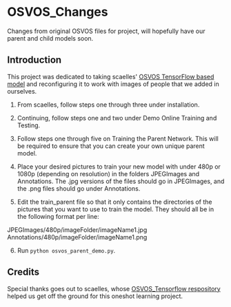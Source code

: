 # OSVOS_Changes
Changes from original OSVOS files for project, will hopefully have our parent and child models soon.

## Introduction
This project was dedicated to taking scaelles' [OSVOS TensorFlow based model](https://github.com/scaelles/OSVOS-TensorFlow) and reconfiguring it to work with images of people that we added in ourselves.

1. From scaelles, follow steps one through three under installation.

2. Continuing, follow steps one and two under Demo Online Training and Testing.

3. Follow steps one through five on Training the Parent Network. This will be required to ensure that you can create your own unique parent model.

4. Place your desired pictures to train your new model with under 480p or 1080p (depending on resolution) in the folders JPEGImages and Annotations. The .jpg versions of the files should go in JPEGImages, and the .png files should go under Annotations.

5. Edit the train_parent file so that it only contains the directories of the pictures that you want to use to train the model. They should all be in the following format per line:

  JPEGImages/480p/imageFolder/imageName1.jpg Annotations/480p/imageFolder/imageName1.png

6. Run ```python osvos_parent_demo.py```.



## Credits

Special thanks goes out to scaelles, whose [OSVOS_Tensorflow respository](https://github.com/scaelles/OSVOS-TensorFlow) helped us get off the ground for this oneshot learning project.
